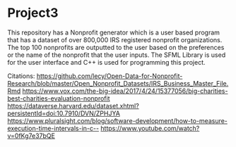 # Project3
This repository has a Nonprofit generator which is a user based program that has a dataset of over 800,000 IRS registered nonprofit organizations. The top 100 nonprofits are outputted to the user based on the preferences or the name of the nonprofit that the user inputs. The SFML Library is used for the user interface and C++ is used for programming this project.

Citations: 
https://github.com/lecy/Open-Data-for-Nonprofit-Research/blob/master/Open_Nonprofit_Datasets/IRS_Business_Master_File.Rmd https://www.vox.com/the-big-idea/2017/4/24/15377056/big-charities-best-charities-evaluation-nonprofit 
https://dataverse.harvard.edu/dataset.xhtml?persistentId=doi:10.7910/DVN/ZPHJYA
https://www.pluralsight.com/blog/software-development/how-to-measure-execution-time-intervals-in-c-- 
https://www.youtube.com/watch?v=0fKg7e37bQE
